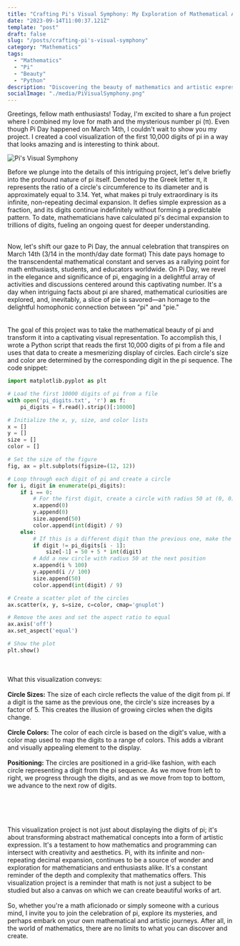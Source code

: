 ```yaml
---
title: "Crafting Pi's Visual Symphony: My Exploration of Mathematical Artistry"
date: "2023-09-14T11:00:37.121Z"
template: "post"
draft: false
slug: "/posts/crafting-pi's-visual-symphony"
category: "Mathematics"
tags:
  - "Mathematics"
  - "Pi"
  - "Beauty"
  - "Python"
description: "Discovering the beauty of mathematics and artistic expression in my attempt to create Pi's Visual Symphony"
socialImage: "./media/PiVisualSymphony.png"
---
```


Greetings, fellow math enthusiasts! Today, I'm excited to share a fun project where I combined my love for math and the mysterious number pi (π). Even though Pi Day happened on March 14th, I couldn't wait to show you my project. I created a cool visualization of the first 10,000 digits of pi in a way that looks amazing and is interesting to think about.

![Pi's Visual Symphony](/media/PiVisualSymphony.png)

Before we plunge into the details of this intriguing project, let's delve briefly into the profound nature of pi itself. Denoted by the Greek letter π, it represents the ratio of a circle's circumference to its diameter and is approximately equal to 3.14. Yet, what makes pi truly extraordinary is its infinite, non-repeating decimal expansion. It defies simple expression as a fraction, and its digits continue indefinitely without forming a predictable pattern. To date, mathematicians have calculated pi's decimal expansion to trillions of digits, fueling an ongoing quest for deeper understanding.<br/><br/>

Now, let's shift our gaze to Pi Day, the annual celebration that transpires on March 14th (3/14 in the month/day date format) This date pays homage to the transcendental mathematical constant and serves as a rallying point for math enthusiasts, students, and educators worldwide. On Pi Day, we revel in the elegance and significance of pi, engaging in a delightful array of activities and discussions centered around this captivating number. It's a day when intriguing facts about pi are shared, mathematical curiosities are explored, and, inevitably, a slice of pie is savored—an homage to the delightful homophonic connection between "pi" and "pie."<br/><br/>
<br/>
The goal of this project was to take the mathematical beauty of pi and transform it into a captivating visual representation. To accomplish this, I wrote a Python script that reads the first 10,000 digits of pi from a file and uses that data to create a mesmerizing display of circles. Each circle's size and color are determined by the corresponding digit in the pi sequence.
The code snippet:
``` Python
import matplotlib.pyplot as plt

# Load the first 10000 digits of pi from a file
with open('pi_digits.txt', 'r') as f:
    pi_digits = f.read().strip()[:10000]

# Initialize the x, y, size, and color lists
x = []
y = []
size = []
color = []

# Set the size of the figure
fig, ax = plt.subplots(figsize=(12, 12))

# Loop through each digit of pi and create a circle
for i, digit in enumerate(pi_digits):
    if i == 0:
        # For the first digit, create a circle with radius 50 at (0, 0)
        x.append(0)
        y.append(0)
        size.append(50)
        color.append(int(digit) / 9)
    else:
        # If this is a different digit than the previous one, make the previous circle bigger
        if digit != pi_digits[i - 1]:
            size[-1] = 50 + 5 * int(digit)
        # Add a new circle with radius 50 at the next position
        x.append(i % 100)
        y.append(i // 100)
        size.append(50)
        color.append(int(digit) / 9)

# Create a scatter plot of the circles
ax.scatter(x, y, s=size, c=color, cmap='gnuplot')

# Remove the axes and set the aspect ratio to equal
ax.axis('off')
ax.set_aspect('equal')

# Show the plot
plt.show()
```
<br/><br/>
What this visualization conveys:
<br/><br/>
**Circle Sizes:** The size of each circle reflects the value of the digit from pi. If a digit is the same as the previous one, the circle's size increases by a factor of 5. This creates the illusion of growing circles when the digits change.
<br/><br/>
**Circle Colors:** The color of each circle is based on the digit's value, with a color map used to map the digits to a range of colors. This adds a vibrant and visually appealing element to the display.
<br/><br/>
**Positioning:** The circles are positioned in a grid-like fashion, with each circle representing a digit from the pi sequence. As we move from left to right, we progress through the digits, and as we move from top to bottom, we advance to the next row of digits.

<br/><br/>
<br/><br/>
This visualization project is not just about displaying the digits of pi; it's about transforming abstract mathematical concepts into a form of artistic expression. It's a testament to how mathematics and programming can intersect with creativity and aesthetics. Pi, with its infinite and non-repeating decimal expansion, continues to be a source of wonder and exploration for mathematicians and enthusiasts alike. It's a constant reminder of the depth and complexity that mathematics offers. This visualization project is a reminder that math is not just a subject to be studied but also a canvas on which we can create beautiful works of art.
<br/><br/>
So, whether you're a math aficionado or simply someone with a curious mind, I invite you to join the celebration of pi, explore its mysteries, and perhaps embark on your own mathematical and artistic journeys. After all, in the world of mathematics, there are no limits to what you can discover and create.
